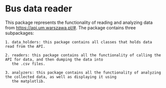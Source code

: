 # Bus data reader

This package represents the functionality of reading and analyzing data from https://api.um.warszawa.pl/#. The package contains three subpackages:

    1. data_holders: this package contains all classes that holds data read from the API.

    2. readers: this package contains all the functionality of calling the API for data, and then dumping the data into
       the .csv files.

    3. analyzers: this package contains all the functionality of analyzing the collected data, as well as displaying it using
       the matplotlib. 
